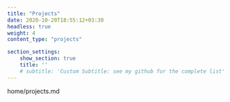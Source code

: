 ```yaml
---
title: "Projects"
date: 2020-10-20T18:55:12+03:30
headless: true
weight: 4
content_type: "projects"

section_settings:
    show_section: true
    title: ''
    # subtitle: 'Custom Subtitle: see my github for the complete list'
---
```


home/projects.md